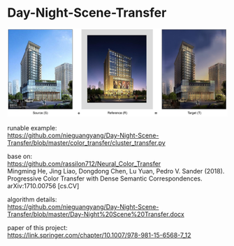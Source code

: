 # Day-Night-Scene-Transfer
![image](https://github.com/nieguangyang/Day-Night-Scene-Transfer/blob/master/img/day2night.jpg)  

runable example:  
https://github.com/nieguangyang/Day-Night-Scene-Transfer/blob/master/color_transfer/cluster_transfer.py  


base on:  
https://github.com/rassilon712/Neural_Color_Transfer  
Mingming He, Jing Liao, Dongdong Chen, Lu Yuan, Pedro V. Sander (2018). Progressive Color Transfer with Dense Semantic Correspondences. arXiv:1710.00756 [cs.CV]  

algorithm details:  
https://github.com/nieguangyang/Day-Night-Scene-Transfer/blob/master/Day-Night%20Scene%20Transfer.docx  

paper of this project:  
https://link.springer.com/chapter/10.1007/978-981-15-6568-7_12

